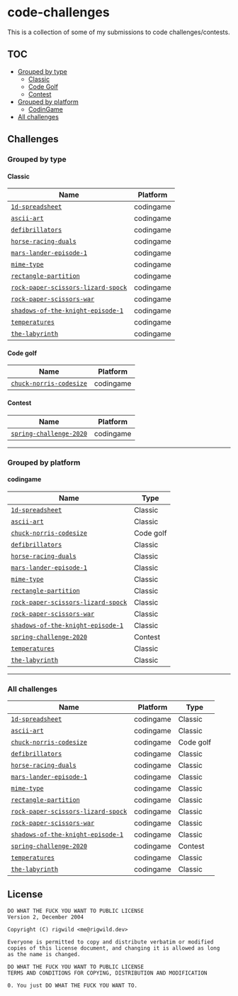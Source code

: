 # code-challenges
This is a collection of some of my submissions to code challenges/contests.

## TOC
 - [Grouped by type](#grouped-by-type)
   - [Classic](#classic)
   - [Code Golf](#code-golf)
   - [Contest](#contest)
 - [Grouped by platform](#grouped-by-platform)
   - [CodinGame](#codingame)
 - [All challenges](#all-challenges)

## Challenges

### Grouped by type

#### Classic

| Name | Platform |
| ---- | -------- |
| [`1d-spreadsheet`](./challenges/codingame-1d-spreadsheet) | codingame |
| [`ascii-art`](./challenges/codingame-ascii-art) | codingame |
| [`defibrillators`](./challenges/codingame-defibrillators) | codingame |
| [`horse-racing-duals`](./challenges/codingame-horse-racing-duals) | codingame |
| [`mars-lander-episode-1`](./challenges/codingame-mars-lander-episode-1) | codingame |
| [`mime-type`](./challenges/codingame-mime-type) | codingame |
| [`rectangle-partition`](./challenges/codingame-rectangle-partition) | codingame |
| [`rock-paper-scissors-lizard-spock`](./challenges/codingame-rock-paper-scissors-lizard-spock) | codingame |
| [`rock-paper-scissors-war`](./challenges/codingame-rock-paper-scissors-war) | codingame |
| [`shadows-of-the-knight-episode-1`](./challenges/codingame-shadows-of-the-knight-episode-1) | codingame |
| [`temperatures`](./challenges/codingame-temperatures) | codingame |
| [`the-labyrinth`](./challenges/codingame-the-labyrinth) | codingame |

#### Code golf

| Name | Platform |
| ---- | -------- |
| [`chuck-norris-codesize`](./challenges/codingame-chuck-norris-codesize) | codingame |

#### Contest

| Name | Platform |
| ---- | -------- |
| [`spring-challenge-2020`](./challenges/codingame-spring-challenge-2020) | codingame |

___

### Grouped by platform

#### codingame

| Name | Type |
| ---- | ---- |
| [`1d-spreadsheet`](./challenges/codingame-1d-spreadsheet) | Classic |
| [`ascii-art`](./challenges/codingame-ascii-art) | Classic |
| [`chuck-norris-codesize`](./challenges/codingame-chuck-norris-codesize) | Code golf |
| [`defibrillators`](./challenges/codingame-defibrillators) | Classic |
| [`horse-racing-duals`](./challenges/codingame-horse-racing-duals) | Classic |
| [`mars-lander-episode-1`](./challenges/codingame-mars-lander-episode-1) | Classic |
| [`mime-type`](./challenges/codingame-mime-type) | Classic |
| [`rectangle-partition`](./challenges/codingame-rectangle-partition) | Classic |
| [`rock-paper-scissors-lizard-spock`](./challenges/codingame-rock-paper-scissors-lizard-spock) | Classic |
| [`rock-paper-scissors-war`](./challenges/codingame-rock-paper-scissors-war) | Classic |
| [`shadows-of-the-knight-episode-1`](./challenges/codingame-shadows-of-the-knight-episode-1) | Classic |
| [`spring-challenge-2020`](./challenges/codingame-spring-challenge-2020) | Contest |
| [`temperatures`](./challenges/codingame-temperatures) | Classic |
| [`the-labyrinth`](./challenges/codingame-the-labyrinth) | Classic |

___

### All challenges

| Name | Platform | Type |
| ---- | -------- | ---- |
| [`1d-spreadsheet`](./challenges/codingame-1d-spreadsheet) | codingame | Classic |
| [`ascii-art`](./challenges/codingame-ascii-art) | codingame | Classic |
| [`chuck-norris-codesize`](./challenges/codingame-chuck-norris-codesize) | codingame | Code golf |
| [`defibrillators`](./challenges/codingame-defibrillators) | codingame | Classic |
| [`horse-racing-duals`](./challenges/codingame-horse-racing-duals) | codingame | Classic |
| [`mars-lander-episode-1`](./challenges/codingame-mars-lander-episode-1) | codingame | Classic |
| [`mime-type`](./challenges/codingame-mime-type) | codingame | Classic |
| [`rectangle-partition`](./challenges/codingame-rectangle-partition) | codingame | Classic |
| [`rock-paper-scissors-lizard-spock`](./challenges/codingame-rock-paper-scissors-lizard-spock) | codingame | Classic |
| [`rock-paper-scissors-war`](./challenges/codingame-rock-paper-scissors-war) | codingame | Classic |
| [`shadows-of-the-knight-episode-1`](./challenges/codingame-shadows-of-the-knight-episode-1) | codingame | Classic |
| [`spring-challenge-2020`](./challenges/codingame-spring-challenge-2020) | codingame | Contest |
| [`temperatures`](./challenges/codingame-temperatures) | codingame | Classic |
| [`the-labyrinth`](./challenges/codingame-the-labyrinth) | codingame | Classic |

## License

```
DO WHAT THE FUCK YOU WANT TO PUBLIC LICENSE
Version 2, December 2004

Copyright (C) rigwild <me@rigwild.dev>

Everyone is permitted to copy and distribute verbatim or modified
copies of this license document, and changing it is allowed as long
as the name is changed.

DO WHAT THE FUCK YOU WANT TO PUBLIC LICENSE
TERMS AND CONDITIONS FOR COPYING, DISTRIBUTION AND MODIFICATION

0. You just DO WHAT THE FUCK YOU WANT TO.
```
